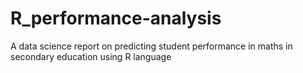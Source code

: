 # R_performance-analysis
A data science report on predicting student performance in maths in secondary education using R language 
